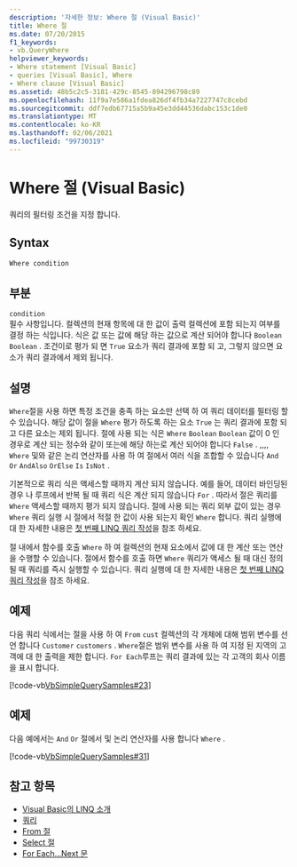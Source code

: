 ```yaml
---
description: '자세한 정보: Where 절 (Visual Basic)'
title: Where 절
ms.date: 07/20/2015
f1_keywords:
- vb.QueryWhere
helpviewer_keywords:
- Where statement [Visual Basic]
- queries [Visual Basic], Where
- Where clause [Visual Basic]
ms.assetid: 48b5c2c5-3181-429c-8545-894296798c89
ms.openlocfilehash: 11f9a7e586a1fdea826df4fb34a7227747c8cebd
ms.sourcegitcommit: ddf7edb67715a5b9a45e3dd44536dabc153c1de0
ms.translationtype: MT
ms.contentlocale: ko-KR
ms.lasthandoff: 02/06/2021
ms.locfileid: "99730319"
---
```

# <a name="where-clause-visual-basic"></a>Where 절 (Visual Basic)

쿼리의 필터링 조건을 지정 합니다.  
  
## <a name="syntax"></a>Syntax  
  
```vb  
Where condition  
```  
  
## <a name="parts"></a>부분  

 `condition`  
 필수 사항입니다. 컬렉션의 현재 항목에 대 한 값이 출력 컬렉션에 포함 되는지 여부를 결정 하는 식입니다. 식은 값 또는 값에 해당 하는 값으로 계산 되어야 합니다 `Boolean` `Boolean` . 조건이로 평가 되 면 `True` 요소가 쿼리 결과에 포함 되 고, 그렇지 않으면 요소가 쿼리 결과에서 제외 됩니다.  
  
## <a name="remarks"></a>설명  

 `Where`절을 사용 하면 특정 조건을 충족 하는 요소만 선택 하 여 쿼리 데이터를 필터링 할 수 있습니다. 해당 값이 절을 `Where` 평가 하도록 하는 요소 `True` 는 쿼리 결과에 포함 되 고 다른 요소는 제외 됩니다. 절에 사용 되는 식은 `Where` `Boolean` `Boolean` 값이 0 인 경우로 계산 되는 정수와 같이 또는에 해당 하는로 계산 되어야 합니다 `False` . ,,,, `Where` 및와 같은 논리 연산자를 사용 하 여 절에서 여러 식을 조합할 수 있습니다 `And` `Or` `AndAlso` `OrElse` `Is` `IsNot` .  
  
 기본적으로 쿼리 식은 액세스할 때까지 계산 되지 않습니다. 예를 들어, 데이터 바인딩된 경우 나 루프에서 반복 될 때 쿼리 식은 계산 되지 않습니다 `For` . 따라서 절은 쿼리를 `Where` 액세스할 때까지 평가 되지 않습니다. 절에 사용 되는 쿼리 외부 값이 있는 경우 `Where` 쿼리 실행 시 절에서 적절 한 값이 사용 되는지 확인 `Where` 합니다. 쿼리 실행에 대 한 자세한 내용은 [첫 번째 LINQ 쿼리 작성](../../programming-guide/concepts/linq/writing-your-first-linq-query.md)을 참조 하세요.  
  
 절 내에서 함수를 호출 `Where` 하 여 컬렉션의 현재 요소에서 값에 대 한 계산 또는 연산을 수행할 수 있습니다. 절에서 함수를 호출 하면 `Where` 쿼리가 액세스 될 때 대신 정의 될 때 쿼리를 즉시 실행할 수 있습니다. 쿼리 실행에 대 한 자세한 내용은 [첫 번째 LINQ 쿼리 작성](../../programming-guide/concepts/linq/writing-your-first-linq-query.md)을 참조 하세요.  
  
## <a name="example"></a>예제  

 다음 쿼리 식에서는 절을 사용 하 여 `From` `cust` 컬렉션의 각 개체에 대해 범위 변수를 선언 합니다 `Customer` `customers` . `Where`절은 범위 변수를 사용 하 여 지정 된 지역의 고객에 대 한 출력을 제한 합니다. `For Each`루프는 쿼리 결과에 있는 각 고객의 회사 이름을 표시 합니다.  
  
 [!code-vb[VbSimpleQuerySamples#23](~/samples/snippets/visualbasic/VS_Snippets_VBCSharp/VbSimpleQuerySamples/VB/QuerySamples1.vb#23)]  
  
## <a name="example"></a>예제  

 다음 예에서는 `And` `Or` 절에서 및 논리 연산자를 사용 합니다 `Where` .  
  
 [!code-vb[VbSimpleQuerySamples#31](~/samples/snippets/visualbasic/VS_Snippets_VBCSharp/VbSimpleQuerySamples/VB/QuerySamples1.vb#31)]  
  
## <a name="see-also"></a>참고 항목

- [Visual Basic의 LINQ 소개](../../programming-guide/language-features/linq/introduction-to-linq.md)
- [쿼리](index.md)
- [From 절](from-clause.md)
- [Select 절](select-clause.md)
- [For Each...Next 문](../statements/for-each-next-statement.md)
